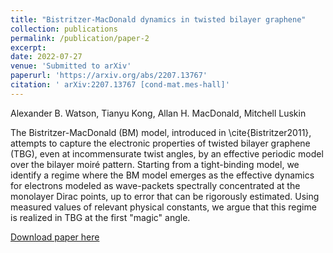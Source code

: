 ```yaml
---
title: "Bistritzer-MacDonald dynamics in twisted bilayer graphene"
collection: publications
permalink: /publication/paper-2
excerpt: 
date: 2022-07-27
venue: 'Submitted to arXiv'
paperurl: 'https://arxiv.org/abs/2207.13767'
citation: '	arXiv:2207.13767 [cond-mat.mes-hall]'
---
```


Alexander B. Watson, Tianyu Kong, Allan H. MacDonald, Mitchell Luskin

The Bistritzer-MacDonald (BM) model, introduced in \cite{Bistritzer2011}, attempts to capture the electronic properties of twisted bilayer graphene (TBG), even at incommensurate twist angles, by an effective periodic model over the bilayer moiré pattern. Starting from a tight-binding model, we identify a regime where the BM model emerges as the effective dynamics for electrons modeled as wave-packets spectrally concentrated at the monolayer Dirac points, up to error that can be rigorously estimated. Using measured values of relevant physical constants, we argue that this regime is realized in TBG at the first "magic" angle.


[Download paper here](https://arxiv.org/pdf/2207.13767.pdf)
